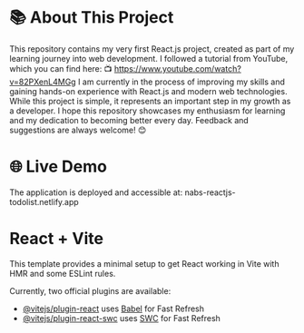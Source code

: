 # 📚 About This Project
This repository contains my very first React.js project, created as part of my learning journey into web development. I followed a tutorial from YouTube, which you can find here:
📺 https://www.youtube.com/watch?v=82PXenL4MGg
I am currently in the process of improving my skills and gaining hands-on experience with React.js and modern web technologies. While this project is simple, it represents an important step in my growth as a developer.
I hope this repository showcases my enthusiasm for learning and my dedication to becoming better every day. Feedback and suggestions are always welcome! 😊


# 🌐 Live Demo
The application is deployed and accessible at:
nabs-reactjs-todolist.netlify.app


# React + Vite

This template provides a minimal setup to get React working in Vite with HMR and some ESLint rules.

Currently, two official plugins are available:

- [@vitejs/plugin-react](https://github.com/vitejs/vite-plugin-react/blob/main/packages/plugin-react/README.md) uses [Babel](https://babeljs.io/) for Fast Refresh
- [@vitejs/plugin-react-swc](https://github.com/vitejs/vite-plugin-react-swc) uses [SWC](https://swc.rs/) for Fast Refresh
